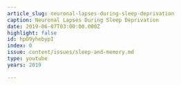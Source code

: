 ```yaml
---
article_slug: neuronal-lapses-during-sleep-deprivation
caption: Neuronal Lapses During Sleep Deprivation
date: 2019-06-07T03:00:00.000Z
highlight: false
id: hpO9yhebypI
index: 0
issue: content/issues/sleep-and-memory.md
type: youtube
years: 2019

---
```

